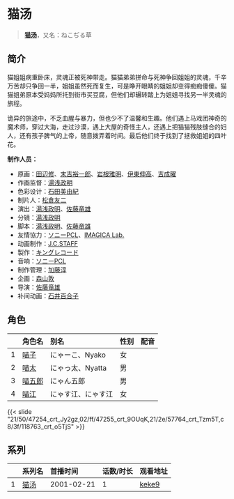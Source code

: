 # 猫汤


> <u>**[猫汤](https://bgm.tv/subject/4028)**</u>，又名：ねこぢる草

## 简介

猫姐姐病重卧床，灵魂正被死神带走。猫猫弟弟拼命与死神争回姐姐的灵魂，千辛万苦却只争回一半，姐姐虽然死而复生，可是睁开眼睛的姐姐却变得痴痴傻傻。猫猫姐弟原本受妈妈所托到街市买豆腐，但他们却辗转踏上为姐姐寻找另一半灵魂的旅程。

诡异的旅途中，不乏血腥与暴力，但也少不了温馨和生趣。他们遇上马戏团神奇的魔术师，穿过大海，走过沙漠，遇上大屋的奇怪主人，还遇上把猫猫残肢缝合的妇人，还有孩子脾气的上帝，随意拨弄着时间。最后他们终于找到了拯救姐姐的四叶花。

**制作人员：**
- 原画：[田辺修](https://bgm.tv/person/14509)、[末吉裕一郎](https://bgm.tv/person/2251)、[岩根雅明](https://bgm.tv/person/12160)、[伊東伸高](https://bgm.tv/person/3164)、[吉成曜](https://bgm.tv/person/9752)
- 作画监督：[湯浅政明](https://bgm.tv/person/2280)
- 色彩设计：[石田美由紀](https://bgm.tv/person/940)
- 制片人：[松倉友二](https://bgm.tv/person/2654)
- 演出：[湯浅政明](https://bgm.tv/person/2280)、[佐藤竜雄](https://bgm.tv/person/548)
- 分镜：[湯浅政明](https://bgm.tv/person/2280)
- 脚本：[湯浅政明](https://bgm.tv/person/2280)、[佐藤竜雄](https://bgm.tv/person/548)
- 友情協力：[ソニーPCL](https://bgm.tv/person/1491)、[IMAGICA Lab.](https://bgm.tv/person/265)
- 动画制作：[J.C.STAFF](https://bgm.tv/person/390)
- 製作：[キングレコード](https://bgm.tv/person/264)
- 音响：[ソニーPCL](https://bgm.tv/person/1491)
- 制作管理：[加藤淳](https://bgm.tv/person/35923)
- 企画：[森山敦](https://bgm.tv/person/1535)
- 导演：[佐藤竜雄](https://bgm.tv/person/548)
- 补间动画：[石井百合子](https://bgm.tv/person/3512)

## 角色

|     |   角色名   |   别名  | 性别 |  配音  |
|:--- |:------  |:----      |:---  |:--   |
| 1 | [喵子](https://bgm.tv/character/47254) | にゃーこ、Nyako | 女 |  |
| 2 | [喵太](https://bgm.tv/character/47255) | にゃっ太、Nyatta | 男 |  |
| 3 | [喵五郎](https://bgm.tv/character/57764) | にゃん五郎 | 男 |  |
| 4 | [喵江](https://bgm.tv/character/118763) | にゃす江、にゃす江 | 女 |  |

{{< slide "21/50/47254_crt_Jy2gz,02/ff/47255_crt_9OUqK,21/2e/57764_crt_Tzm5T,c8/3f/118763_crt_o5TjS" >}}

## 系列

|     | 系列名 | 首播时间       | 话数/时长 | 观看地址                                                    |
| :-- | :-- | :--------- | :---- | :------------------------------------------------------ |
| 1   |[猫汤](https://bgm.tv/subject/4028)| 2001-02-21 | 1     | [keke9](https://www.keke9.app/play/24678-4-196539.html) |



